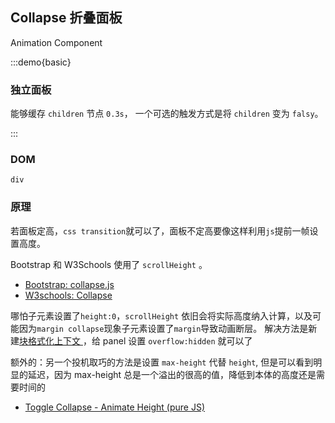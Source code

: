 ## Collapse 折叠面板

Animation Component

:::demo{basic}

### 独立面板

能够缓存 `children` 节点 `0.3s`， 一个可选的触发方式是将 `children` 变为 `falsy`。

:::

### DOM

`div`

### 原理

若面板定高，`css transition`就可以了，面板不定高要像这样利用`js`提前一帧设置高度。

Bootstrap 和 W3Schools 使用了 `scrollHeight` 。

- [Bootstrap: collapse.js](https://github.com/twbs/bootstrap/blob/main/js/src/collapse.js#L202)
- [W3schools: Collapse ](https://www.w3schools.com/howto/howto_js_collapsible.asp)

哪怕子元素设置了`height:0`，`scrollHeight` 依旧会将实际高度纳入计算，以及可能因为`margin collapse`现象子元素设置了`margin`导致动画断层。
解决方法是新建[块格式化上下文 ](https://zhuanlan.zhihu.com/p/131402341)，给 panel 设置 `overflow:hidden` 就可以了

额外的：另一个投机取巧的方法是设置 `max-height` 代替 `height`, 但是可以看到明显的延迟，因为 max-height 总是一个溢出的很高的值，降低到本体的高度还是需要时间的

- [Toggle Collapse - Animate Height (pure JS) ](https://codepen.io/davidcochran/pen/RNOOEO)

